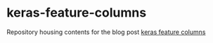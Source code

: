 # keras-feature-columns
Repository housing contents for the blog post [keras feature columns](https://dantegates.github.io/2018/07/17/keras-feature-columns.html)
